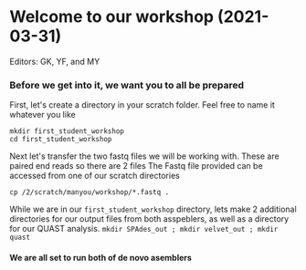 
# Welcome to our workshop (2021-03-31)
Editors: GK, YF, and MY 

### Before we get into it, we want you to all be prepared

First, let's create a directory in your scratch folder. Feel free to name it whatever you like
```
mkdir first_student_workshop
cd first_student_workshop
```
Next let's transfer the two fastq files we will be working with. These are paired end reads so there are 2 files
The Fastq file provided can be accessed from one of our scratch directories
```
cp /2/scratch/manyou/workshop/*.fastq .
```
While we are in our ```first_student_workshop``` directory, lets make 2 additional directories for our output files from both asspeblers, as well as a directory for our QUAST analysis.
```mkdir SPAdes_out ; mkdir velvet_out ; mkdir quast```
#### We are all set to run both of de novo asemblers

